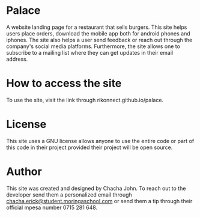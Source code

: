 # Palace
A website landing page for a restaurant that sells burgers. This site helps users place orders, download the mobile app both for android phones and iphones. The site also helps a user send feedback or reach out through the company's social media platforms.
Furthermore, the site allows one to subscribe to a mailing list where they can get updates in their email address.

# How to access the site
To use the site, visit the link through rikonnect.github.io/palace.

# License
This site uses a GNU license allows anyone to use the entire code or part of this code in their project provided their project will be open source.

# Author
This site was created and designed by Chacha John. To reach out to the developer send them a personalized email through chacha.erick@student.moringaschool.com or send them a tip through their official mpesa number 0715 281 648.


